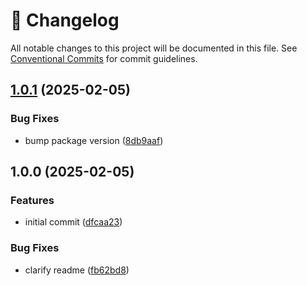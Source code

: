 <!-- markdownlint-disable --><!-- textlint-disable -->

# 📓 Changelog

All notable changes to this project will be documented in this file. See
[Conventional Commits](https://conventionalcommits.org) for commit guidelines.

## [1.0.1](https://github.com/rexxars/is-private-host/compare/v1.0.0...v1.0.1) (2025-02-05)

### Bug Fixes

- bump package version ([8db9aaf](https://github.com/rexxars/is-private-host/commit/8db9aaf6badac9dc2478f42f46264eeb9a5ef53b))

## 1.0.0 (2025-02-05)

### Features

- initial commit ([dfcaa23](https://github.com/rexxars/is-private-host/commit/dfcaa233e0747645c165151da2132785dae71e42))

### Bug Fixes

- clarify readme ([fb62bd8](https://github.com/rexxars/is-private-host/commit/fb62bd8dc72373938e373136b544c573e9a2931e))
